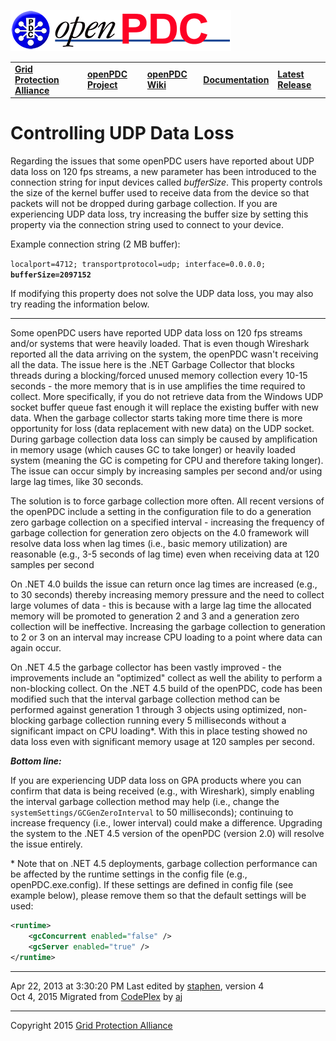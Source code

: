 [![The Open Source Phasor Data Concentrator](openPDC_Logo.png)](openPDC_Home.md "The Open Source Phasor Data Concentrator")

|   |   |   |   |   |
|---|---|---|---|---|
| **[Grid Protection Alliance](http://www.gridprotectionalliance.org "Grid Protection Alliance Home Page")** | **[openPDC Project](https://github.com/GridProtectionAlliance/openPDC "openPDC Project on GitHub")** | **[openPDC Wiki](https://github.com/GridProtectionAlliance/openPDC/wiki)** | **[Documentation](https://github.com/GridProtectionAlliance/openPDC/wiki/Documentation)** | **[Latest Release](https://github.com/GridProtectionAlliance/openPDC/releases "openPDC Releases Home Page")** |

# Controlling UDP Data Loss

Regarding the issues that some openPDC users have reported about UDP data loss on 120 fps streams, a new parameter has been introduced to the connection string for input devices called *bufferSize*. This property controls the size of the kernel buffer used to receive data from the device so that packets will not be dropped during garbage collection. If you are experiencing UDP data loss, try increasing the buffer size by setting this property via the connection string used to connect to your device.

Example connection string (2 MB buffer):

`localport=4712; transportprotocol=udp; interface=0.0.0.0;` **`bufferSize=2097152`**

If modifying this property does not solve the UDP data loss, you may also try reading the information below.

---

Some openPDC users have reported UDP data loss on 120 fps streams and/or systems that were heavily loaded. That is even though Wireshark reported all the data arriving on the system, the openPDC wasn't receiving all the data. The issue here is the .NET Garbage Collector that blocks threads during a blocking/forced unused memory collection every 10-15 seconds - the more memory that is in use amplifies the time required to collect. More specifically, if you do not retrieve data from the Windows UDP socket buffer queue fast enough it will replace the existing buffer with new data. When the garbage collector starts taking more time there is more opportunity for loss (data replacement with new data) on the UDP socket. During garbage collection data loss can simply be caused by amplification in memory usage (which causes GC to take longer) or heavily loaded system (meaning the GC is competing for CPU and therefore taking longer). The issue can occur simply by increasing samples per second and/or using large lag times, like 30 seconds.

The solution is to force garbage collection more often. All recent versions of the openPDC include a setting in the configuration file to do a generation zero garbage collection on a specified interval - increasing the frequency of garbage collection for generation zero objects on the 4.0 framework will resolve data loss when lag times (i.e., basic memory utilization) are reasonable (e.g., 3-5 seconds of lag time) even when receiving data at 120 samples per second

On .NET 4.0 builds the issue can return once lag times are increased (e.g., to 30 seconds) thereby increasing memory pressure and the need to collect large volumes of data - this is because with a large lag time the allocated memory will be promoted to generation 2 and 3 and a generation zero collection will be ineffective. Increasing the garbage collection to generation to 2 or 3 on an interval may increase CPU loading to a point where data can again occur.

On .NET 4.5 the garbage collector has been vastly improved - the improvements include an "optimized" collect as well the ability to perform a non-blocking collect. On the .NET 4.5 build of the openPDC, code has been modified such that the interval garbage collection method can be performed against generation 1 through 3 objects using optimized, non-blocking garbage collection running every 5 milliseconds without a significant impact on CPU loading\*. With this in place testing showed no data loss even with significant memory usage at 120 samples per second.

***Bottom line:***

If you are experiencing UDP data loss on GPA products where you can confirm that data is being received (e.g., with Wireshark), simply enabling the interval garbage collection method may help (i.e., change the `systemSettings/GCGenZeroInterval` to 50 milliseconds); continuing to increase frequency (i.e., lower interval) could make a difference. Upgrading the system to the .NET 4.5 version of the openPDC (version 2.0) will resolve the issue entirely.

\* Note that on .NET 4.5 deployments, garbage collection performance can be affected by the runtime settings in the config file (e.g., openPDC.exe.config). If these settings are defined in config file (see example below), please remove them so that the default settings will be used:

```xml
<runtime>
    <gcConcurrent enabled="false" />
    <gcServer enabled="true" />
</runtime>
```

---

Apr 22, 2013 at 3:30:20 PM Last edited by [staphen](http://www.codeplex.com/site/users/view/staphen), version 4  
Oct 4, 2015 Migrated from [CodePlex](http://openpdc.codeplex.com/wikipage?title=Controlling%20UDP%20Data%20Loss) by [aj](https://github.com/ajstadlin)

---

Copyright 2015 [Grid Protection Alliance](http://www.gridprotectionalliance.org)